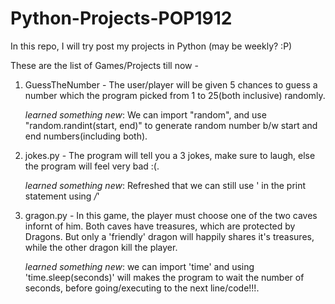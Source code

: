 # Python-Projects-POP1912
In this repo, I will try post my projects in Python (may be weekly? :P)

These are the list of Games/Projects till now - 

1. GuessTheNumber - 
    The user/player will be given 5 chances to guess a number which the program picked from 1 to 25(both inclusive) randomly.

    *learned something new*:
        We can import "random", and use "random.randint(start, end)" to generate random number b/w start and end numbers(including both).
    
2. jokes.py - 
    The program will tell you a 3 jokes, make sure to laugh, else the program will feel very bad :(.

    *learned something new*:
        Refreshed that we can still use ' in the print statement using */*'

3. gragon.py -
    In this game, the player must choose one of the two caves infornt of him. Both caves have treasures, which are protected by Dragons. But only a 'friendly' dragon will happily shares it's treasures, while the other dragon kill the player. 

    *learned something new*:
        we can import 'time' and using 'time.sleep(seconds)' will makes the program to wait the number of seconds, before going/executing to the next line/code!!!.